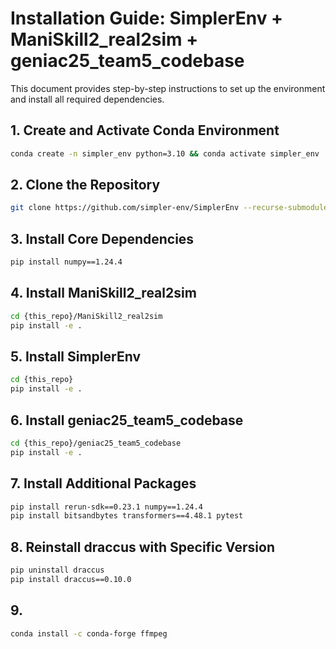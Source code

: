 # **Installation Guide: SimplerEnv + ManiSkill2_real2sim + geniac25_team5_codebase**

This document provides step-by-step instructions to set up the environment and install all required dependencies.

## 1. Create and Activate Conda Environment
```bash
conda create -n simpler_env python=3.10 && conda activate simpler_env
```

## 2. Clone the Repository

```bash
git clone https://github.com/simpler-env/SimplerEnv --recurse-submodules --depth 1
```

## 3. Install Core Dependencies

```bash
pip install numpy==1.24.4
```

## 4. Install ManiSkill2\_real2sim

```bash
cd {this_repo}/ManiSkill2_real2sim
pip install -e .
```

## 5. Install SimplerEnv

```bash
cd {this_repo}
pip install -e .
```

## 6. Install geniac25\_team5\_codebase

```bash
cd {this_repo}/geniac25_team5_codebase
pip install -e .
```

## 7. Install Additional Packages

```bash
pip install rerun-sdk==0.23.1 numpy==1.24.4
pip install bitsandbytes transformers==4.48.1 pytest
```

## 8. Reinstall draccus with Specific Version

```bash
pip uninstall draccus
pip install draccus==0.10.0
```

## 9.

```bash
conda install -c conda-forge ffmpeg
```
